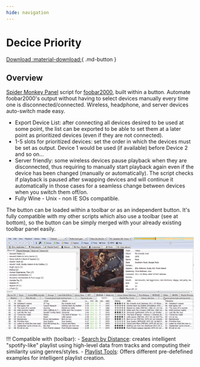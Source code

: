 ```yaml
---
hide: navigation
---
```


# Decice Priority

[Download :material-download:](https://github.com/regorxxx/Device-Priority-SMP){ .md-button }

## Overview

[Spider Monkey Panel](https://theqwertiest.github.io/foo_spider_monkey_panel/) script
 for [foobar2000](https://www.foobar2000.org/), built within a button. 
 Automate foobar2000's output without having to select devices manually every time one
 is disconnected/connected. Wireless, headphone, and server devices auto-switch made easy.


- Export Device List: after connecting all devices desired to be used at some point,
 the list can be exported to be able to set them at a later point as prioritized devices
 (even if they are not connected).
- 1-5 slots for prioritized devices: set the order in which the devices must be set as output.
 Device 1 would be used (if available) before Device 2 and so on...
- Server friendly: some wireless devices pause playback when they are disconnected, 
thus requiring to manually start playback again even if the device has been changed 
(manually or automatically). The script checks if playback is paused after swapping 
devices and will continue it automatically in those cases for a seamless change 
between devices when you switch them off/on.
- Fully Wine - Unix - non IE SOs compatible.

The button can be loaded within a toolbar or as an independent button. 
It's fully compatible with my other scripts which also use a toolbar (see at bottom), 
so the button can be simply merged with your already existing toolbar panel easily.
	
![Device Priority](../images/dp.gif)

!!! Compatible with (toolbar):
    - [Search by Distance](scripts/search-by-distance-smp): creates intelligent "spotify-like"
	playlist using high-level data from tracks and computing their similarity using genres/styles.
    - [Playlist Tools](scripts/playlist-tools-smp): Offers different pre-defefined examples for 
	intelligent playlist creation.
